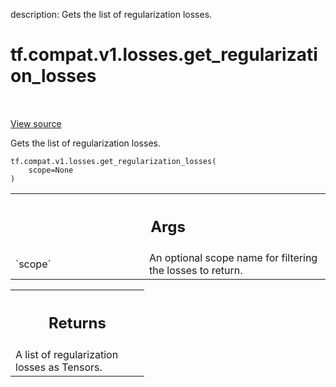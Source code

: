 description: Gets the list of regularization losses.

<div itemscope itemtype="http://developers.google.com/ReferenceObject">
<meta itemprop="name" content="tf.compat.v1.losses.get_regularization_losses" />
<meta itemprop="path" content="Stable" />
</div>

# tf.compat.v1.losses.get_regularization_losses

<!-- Insert buttons and diff -->

<table class="tfo-notebook-buttons tfo-api nocontent" align="left">

</table>

<a target="_blank" href="/code/stable/tensorflow/python/ops/losses/util.py">View source</a>



Gets the list of regularization losses.

<pre class="devsite-click-to-copy prettyprint lang-py tfo-signature-link">
<code>tf.compat.v1.losses.get_regularization_losses(
    scope=None
)
</code></pre>



<!-- Placeholder for "Used in" -->


<!-- Tabular view -->
 <table class="responsive fixed orange">
<colgroup><col width="214px"><col></colgroup>
<tr><th colspan="2"><h2 class="add-link">Args</h2></th></tr>

<tr>
<td>
`scope`
</td>
<td>
An optional scope name for filtering the losses to return.
</td>
</tr>
</table>



<!-- Tabular view -->
 <table class="responsive fixed orange">
<colgroup><col width="214px"><col></colgroup>
<tr><th colspan="2"><h2 class="add-link">Returns</h2></th></tr>
<tr class="alt">
<td colspan="2">
A list of regularization losses as Tensors.
</td>
</tr>

</table>

